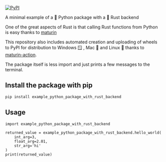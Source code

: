 [![PyPI](https://img.shields.io/pypi/v/example_python_package_with_rust_backend?&label=PyPI)](https://pypi.org/project/example_python_package_with_rust_backend/)
 


A minimal example of a :snake: Python package with a :crab: Rust backend

One of the great aspects of Rust is that calling Rust functions from Python is easy thanks to [maturin](https://github.com/PyO3/maturin)

This repository also includes automated creation and uploading of wheels to PyPI for distribution to Windows :window: , Mac :green_apple: and Linux :penguin: thanks to [maturin-action](https://github.com/PyO3/maturin-action).

The package itself is less import and just prints a few messages to the terminal.

## Install the package with pip

```bash
pip install example_python_package_with_rust_backend
```

## Usage
```
import example_python_package_with_rust_backend

returned_value = example_python_package_with_rust_backend.hello_world(
    int_arg=3,
    float_arg=2.01,
    str_arg='hi'
)
print(returned_value)
```